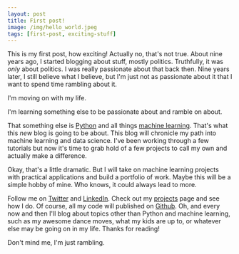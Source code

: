 ```yaml
---
layout: post
title: First post!
image: /img/hello_world.jpeg
tags: [first-post, exciting-stuff]
---
```


This is my first post, how exciting! Actually no, that's not true. About nine years ago, I started blogging about stuff, mostly politics. Truthfully, it was *only* about politics. I was really passionate about that back then. Nine years later, I still believe what I believe, but I'm just not as passionate about it that I want to spend time rambling about it.

I'm moving on with my life.

I'm learning something else to be passionate about and ramble on about.

That something else is [Python](python.org) and all things [machine learning](https://en.wikipedia.org/wiki/Machine_learning). That's what this *new* blog is going to be about. This blog will chronicle my path into machine learning and data science. I've been working through a few tutorials but now it's time to grab hold of a few projects to call my own and actually make a difference.

Okay, that's a little dramatic. But I will take on machine learning projects with practical applications and build a portfolio of work. Maybe this will be a simple hobby of mine. Who knows, it could always lead to more.

Follow me on [Twitter](https://twitter.com/MichaelE919) and [LinkedIn](https://linkedin.com/in/michael-eichenberger). Check out my [projects](https://michaele919.github.io/projects) page and see how I do. Of course, all my code will published on [Github](https://github.com/MichaelE919). Oh, and every now and then I'll blog about topics other than Python and machine learning, such as my awesome dance moves, what my kids are up to, or whatever else may be going on in my life. Thanks for reading!

Don't mind me, I'm just rambling.
